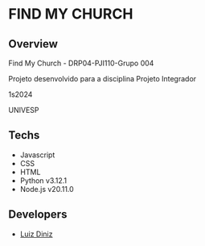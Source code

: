 # FIND MY CHURCH

## Overview

Find My Church - DRP04-PJI110-Grupo 004

Projeto desenvolvido para a disciplina Projeto Integrador

1s2024

UNIVESP

## Techs

- Javascript
- CSS
- HTML
- Python v3.12.1
- Node.js v20.11.0

## Developers

- [Luiz Diniz](https://github.com/luizlevindiniz)
